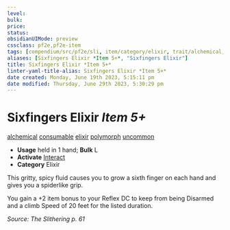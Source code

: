 ```yaml
---
level:
bulk:
price:
status:
obsidianUIMode: preview
cssclass: pf2e,pf2e-item
tags: [compendium/src/pf2e/sli, item/category/elixir, trait/alchemical, trait/consumable, trait/elixir, trait/polymorph, trait/uncommon]
aliases: [Sixfingers Elixir *Item 5+*, "Sixfingers Elixir"]
title: Sixfingers Elixir *Item 5+*
linter-yaml-title-alias: Sixfingers Elixir *Item 5+*
date created: Monday, June 19th 2023, 5:15:11 pm
date modified: Thursday, June 29th 2023, 5:30:29 pm
---
```


# Sixfingers Elixir *Item 5+*

[alchemical](rules/traits/alchemical.md) [consumable](rules/traits/consumable.md) [elixir](rules/traits/elixir.md) [polymorph](rules/traits/polymorph.md) [uncommon](rules/traits/uncommon.md)  

- **Usage** held in 1 hand; **Bulk** L
- **Activate** [Interact](rules/actions/interact.md)
- **Category** Elixir

This gritty, spicy fluid causes you to grow a sixth finger on each hand and gives you a spiderlike grip.

You gain a +2 item bonus to your Reflex DC to keep from being Disarmed and a climb Speed of 20 feet for the listed duration.

*Source: The Slithering p. 61*
